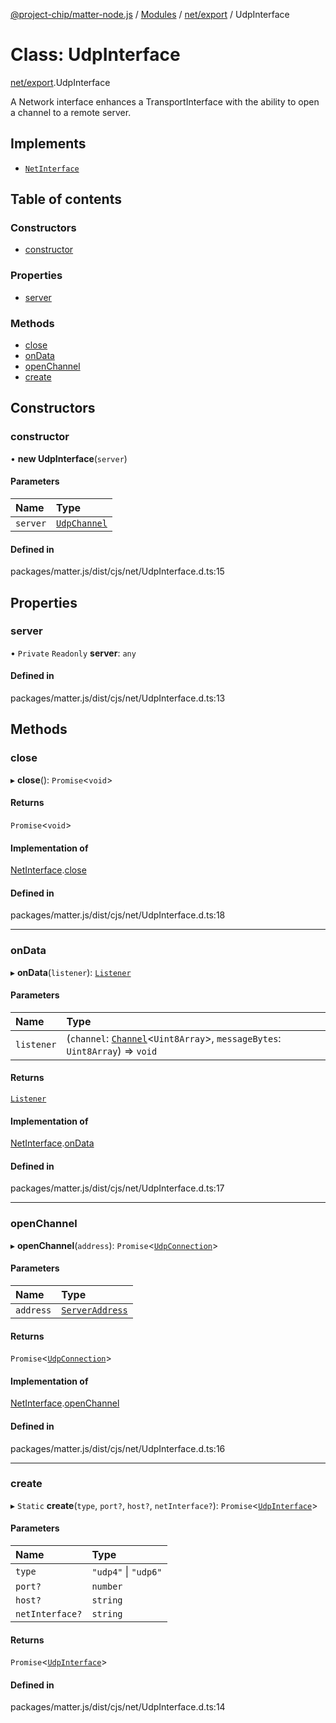 [@project-chip/matter-node.js](../README.md) / [Modules](../modules.md) / [net/export](../modules/net_export.md) / UdpInterface

# Class: UdpInterface

[net/export](../modules/net_export.md).UdpInterface

A Network interface enhances a TransportInterface with the ability to open a channel to a remote server.

## Implements

- [`NetInterface`](../interfaces/net_export.NetInterface.md)

## Table of contents

### Constructors

- [constructor](net_export.UdpInterface.md#constructor)

### Properties

- [server](net_export.UdpInterface.md#server)

### Methods

- [close](net_export.UdpInterface.md#close)
- [onData](net_export.UdpInterface.md#ondata)
- [openChannel](net_export.UdpInterface.md#openchannel)
- [create](net_export.UdpInterface.md#create)

## Constructors

### constructor

• **new UdpInterface**(`server`)

#### Parameters

| Name | Type |
| :------ | :------ |
| `server` | [`UdpChannel`](../interfaces/net_export.UdpChannel.md) |

#### Defined in

packages/matter.js/dist/cjs/net/UdpInterface.d.ts:15

## Properties

### server

• `Private` `Readonly` **server**: `any`

#### Defined in

packages/matter.js/dist/cjs/net/UdpInterface.d.ts:13

## Methods

### close

▸ **close**(): `Promise`<`void`\>

#### Returns

`Promise`<`void`\>

#### Implementation of

[NetInterface](../interfaces/net_export.NetInterface.md).[close](../interfaces/net_export.NetInterface.md#close)

#### Defined in

packages/matter.js/dist/cjs/net/UdpInterface.d.ts:18

___

### onData

▸ **onData**(`listener`): [`Listener`](../interfaces/exports_common.Listener.md)

#### Parameters

| Name | Type |
| :------ | :------ |
| `listener` | (`channel`: [`Channel`](../interfaces/exports_common.Channel.md)<`Uint8Array`\>, `messageBytes`: `Uint8Array`) => `void` |

#### Returns

[`Listener`](../interfaces/exports_common.Listener.md)

#### Implementation of

[NetInterface](../interfaces/net_export.NetInterface.md).[onData](../interfaces/net_export.NetInterface.md#ondata)

#### Defined in

packages/matter.js/dist/cjs/net/UdpInterface.d.ts:17

___

### openChannel

▸ **openChannel**(`address`): `Promise`<[`UdpConnection`](export._internal_.UdpConnection.md)\>

#### Parameters

| Name | Type |
| :------ | :------ |
| `address` | [`ServerAddress`](../modules/exports_common.md#serveraddress) |

#### Returns

`Promise`<[`UdpConnection`](export._internal_.UdpConnection.md)\>

#### Implementation of

[NetInterface](../interfaces/net_export.NetInterface.md).[openChannel](../interfaces/net_export.NetInterface.md#openchannel)

#### Defined in

packages/matter.js/dist/cjs/net/UdpInterface.d.ts:16

___

### create

▸ `Static` **create**(`type`, `port?`, `host?`, `netInterface?`): `Promise`<[`UdpInterface`](net_export.UdpInterface.md)\>

#### Parameters

| Name | Type |
| :------ | :------ |
| `type` | ``"udp4"`` \| ``"udp6"`` |
| `port?` | `number` |
| `host?` | `string` |
| `netInterface?` | `string` |

#### Returns

`Promise`<[`UdpInterface`](net_export.UdpInterface.md)\>

#### Defined in

packages/matter.js/dist/cjs/net/UdpInterface.d.ts:14
